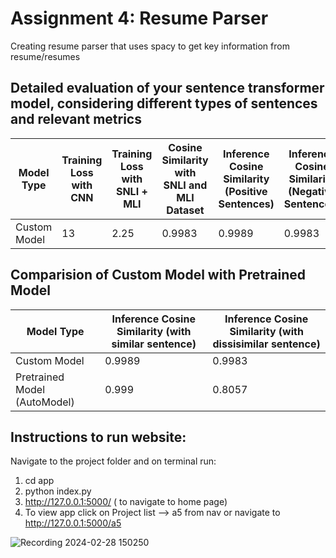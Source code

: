 # Assignment 4:  Resume Parser

Creating resume parser that uses spacy to get key information from resume/resumes

## Detailed evaluation of your sentence transformer model, considering different types of sentences and relevant metrics


| Model Type      | Training Loss with CNN | Training Loss with SNLI + MLI | Cosine Similarity with SNLI and MLI Dataset | Inference Cosine Similarity (Positive Sentences) | Inference Cosine Similarity (Negative Sentences) |
|-----------------|---------------------------|-------------------------------|----------------------------------------------|--------------------------------------------------|--------------------------------------------------|
| Custom Model    | 13                    | 2.25                          |          0.9983                             |0.9989                                            |0.9983                                              |

## Comparision of Custom Model with Pretrained Model

| Model Type      | Inference Cosine Similarity (with similar sentence)| Inference Cosine Similarity (with dissisimilar sentence)|  
|-----------------|---------------------------|-----------------------------|
| Custom Model    | 0.9989                    | 0.9983                      |
| Pretrained Model (AutoModel)| 0.999         | 0.8057                      |



## Instructions to run website:
Navigate to the project folder and on terminal run: 
1. cd app
2. python index.py
3. http://127.0.0.1:5000/ ( to navigate to home page)
4. To view app click on Project list --> a5 from nav or navigate to http://127.0.0.1:5000/a5

![Recording 2024-02-28 150250](https://github.com/Rakshya8/NLP_Assignments/assets/45217500/5937512d-bdcb-4681-88ff-7c35bcac3d9b)




   
